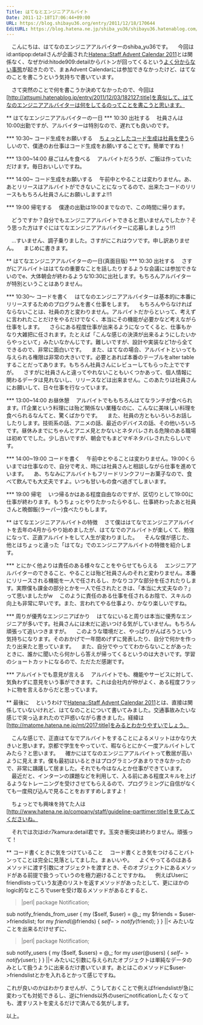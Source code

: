 ```yaml
---
Title: はてなとエンジニアアルバイト
Date: 2011-12-18T17:06:44+09:00
URL: https://blog.shibayu36.org/entry/2011/12/18/170644
EditURL: https://blog.hatena.ne.jp/shiba_yu36/shibayu36.hatenablog.com/atom/entry/12704346814673847560
---
```


　こんにちは、はてなのエンジニアアルバイターのshiba_yu36です。
　今回はid:antipop:detailさんが企画された<a href="http://atnd.org/events/22740" target="_blank">Hatena::Staff Advent Calendar 2011</a>とは関係なく、なぜかid:hitode909:detailからバトンが回ってくるという<a href="http://matome.hatena.ne.jp/mt/2017" target="_blank">よく分からない事態</a>が起きたので、まぁAdvent Calendarには参加できなかったけど、はてなのことを書こうという気持ちで書いています。

　さて突然のことで何を書こうか決めてなかったので、今回は[http://attsumi.hatenablog.jp/entry/2011/12/03/182127:title]を真似して、はてなのエンジニアアルバイターは何をしてるのってことを書こうと思います。


** はてなエンジニアアルバイターの一日
*** 10:30 出社する
　社員さんは10:00出勤ですが、アルバイターは特別なので、遅れても良いのです。

*** 10:30~ コード生成をお願いする
　<a href="http://twitter.com/#!/motemen/status/146879035627159553" target="_blank">ちょっとしたコード生成は社員を使う</a>らしいので、僕達のお仕事はコード生成をお願いすることです。簡単ですね！

*** 13:00~14:00 昼ごはんを食べる
　アルバイトだろうが、ご飯は作っていただけます。毎日おいしいですね。

*** 14:00~ コード生成をお願いする
　午前中とやることは変わりません。あ、あとリリースはアルバイトができないことになってるので、出来たコードのリリースももちろん社員さんにお願いしますよ!!1

*** 19:00 帰宅する
　僕達の出勤は19:00までなので、この時間に帰ります。

　どうですか？自分でもエンジニアアルバイトできると思いませんでしたか？そう思った方はすぐにはてなエンジニアアルバイターに応募しましょう!!1


　...すいません、調子乗りました。さすがにこれはウソです。申し訳ありません。
　まじめに書きます。
　

** はてなエンジニアアルバイターの一日(真面目版)
*** 10:30 出社する
　さすがにアルバイトははてなの重要なことを話したりするような会議には参加できないのでe、大体朝会が終わるような10:30に出社します。もちろんアルバイターが特別ということはありません。

*** 10:30〜 コードを書く
　はてなのエンジニアアルバイターは基本的に本番にリリースするためのプログラムを書く仕事をします。
　もちろんやらなければならないことは、社員の方と変わりません。アルバイトだからといって、考えずに言われたことだけをやるだけでなく、本当にその機能が必要かなど考えながら仕事をします。
　さらにある程度仕事が出来るようになってくると、仕事もかなり大雑把に任されます。たとえば「こんな感じの決済が出来るようにしたいからやっといて」みたいなかんじです。難しいですが、設計や実装など1から全てできるので、非常に面白いです。
　また、はてなの場合、アルバイトといっても与えられる権限は非常の大きいです。必要とあれば本番のテーブルをalter tableすることだってあります。もちろん社員さんにレビューしてもらった上でですが。
　さすがに社員さんと違ってやれないこともいくつかあって、個人情報に関わるデータは見れないし、リリースなどは出来ません。このあたりは社員さんにお願いして、日々仕事を行なっています。

*** 13:00~14:00 お昼休憩
　アルバイトでももちろんはてなランチが食べられます。IT企業という料理には殆ど関係ない業種なのに、こんなに美味しい料理を食べられるなんてと、驚くばかりです。
　また、社員の方ともいろいろお話ししたりします。技術系の話、アニメの話、最近のデバイスの話、その他いろいろです。昼休みまでにちゃんとアニメ見とかないとネタバレされる危険のある職場は初めてでした。少し古いですが、朝会でもまどマギネタバレされたらしいです。

*** 14:00~19:00 コードを書く
　午前中とやることは変わりません。19:00くらいまでは仕事なので、自分で考え、時には社員さんと相談しながら仕事を進めています。
　あ、ちなみにアルバイトもフリードリンクフリーお菓子なので、食べて飲んでも大丈夫ですよ。いつも甘いもの食べ過ぎてしまいます。

*** 19:00 帰宅
　いつ帰るかはある程度自由なのですが、区切りとして19:00に仕事が終わります。もうちょっとやりたかったらやるし、仕事終わったあと社員さんと晩御飯(ラーパー)食べたりもします。


** はてなエンジニアアルバイトの特徴
　さて僕ははてなでエンジニアアルバイトを去年の4月からやり始めましたが、はてなでのアルバイトが楽しくて、勉強になって、正直アルバイトをして人生が変わりました。
　そんな僕が感じた、他とはちょっと違った「はてな」でのエンジニアアルバイトの特徴を紹介します。

*** とにかく他よりは責任のある様々なことをやらせてもらえる
　エンジニアアルバイターのできること、やることは殆ど社員さんのそれと変わりません。本番にリリースされる機能を一人で任されるし、かなりコアな部分を任されたりします。実際僕も課金の部分とかを一人で任されたときは、「本当に大丈夫なの？」って思いましたがw
　このように責任のある仕事を任されるお陰で、スキルの向上も非常に早いです。また、言われてやる仕事より、かなり楽しいですね。

*** 周りが優秀なエンジニアばかり
　はてなにいると周りは本当に優秀なエンジニアが多いです。社員さんには未だに追いつける気がしていません。もちろん頑張って追いつきますが。
　このような環境だと、やっぱりがんばろうという気持ちになります。そのおかげで一年間めげずに発表したり、自分で何かを作ったり出来たと思っています。
　また、自分でやっててわからないことがあったときに、誰かに聞いたら何かしら答えが帰ってくるというのは大きいです。学習のショートカットになるので、ただただ感謝です。

*** アルバイトでも意見が言える
　アルバイトでも、機能やサービスに対して、気負わずに意見をいう事ができます。これは会社内が仲がよく、ある程度フラットに物を言えるからだと思っています。


** 最後に
　というわけで<a href="http://atnd.org/events/22740" target="_blank">Hatena::Staff Advent Calendar 2011</a>とは、直接は関係していないけれど、はてなのことについて書いてみました。交通事故みたいな感じで突っ込まれたので戸惑いながら書きました。経緯は[http://matome.hatena.ne.jp/mt/2017:title]をみるとわかりやすいでしょう。

　こんな感じで、正直はてなでアルバイトをすることによるメリットはかなり大きいと思います。京都で学生をやっていて、暇ならとにかく一度アルバイトしてみたら？と思います。
　確かにはてなのエンジニアアルバイトって敷居が高いように見えます。僕も最初はいるときはプログラミングあまりできなかったので、非常に躊躇して居ました。それでも今はなんとか仕事ができています。
　最近だと、インターンの課題などを利用して、入る前にある程度スキルを上げるようなトレーニングを受けさせてもらえるので、プログラミングに自信がなくても一度飛び込んで見ることをおすすめしますよ！

　ちょっとでも興味を持てた人は[http://www.hatena.ne.jp/company/staff/guideline-parttimer:title]を見てみてくださいね。

　それでは次はid:r7kamura:detail君です。玉突き衝突は終わりません。頑張って！

** コード書くときに気をつけていること
　コード書くとき気をつけることバトンってことは完全に見落としてました。まぁいいや。
　よくやってるのはあるメソッドに渡す引数にオブジェクトを渡すとき、そのオブジェクトにあるメソッドがある前提で扱うっていうのを極力避けることですかね。
　例えばUserにfriendlistsっていう友達のリストを返すメソッドがあったとして、更にほかのlogic的なところでuserを受け取るメソッドがあるとすると、
>|perl|
package Notification;

sub notify_friends_from_user {
    my ($self, $user) = @_;
    my $friends = $user->friendslist;
    for my $friend (@$friends) {
        $self->notify($friend);
    }
}
||<
みたいなことを出来るだけせずに、
>|perl|
package Notification;

sub notify_users {
    my ($self, $users) = @_;
    for my $user (@$users) {
        $self->notify($user);
    }
}
||<
みたいに引数に与えられたオブジェクトは単純なデータのみとして扱うように出来るだけ書いています。あとはこのメソッドに$user->friendslistとかを入れるとかって感じですね。

これが良いのかはわかりませんが、こうしておくことで例えばfriendslistが急に変わっても対処できるし、逆にfriends以外のuserにnotificationしたくなっても、渡すリストを変えるだけで済んでる気がします。

以上。
